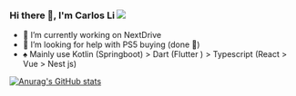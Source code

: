 ### Hi there 👋, I'm Carlos Li ![](https://komarev.com/ghpvc/?username=echoulen)

- 🔭 I’m currently working on NextDrive
- 🤔 I’m looking for help with PS5 buying (done 🎉)
- ♠️ Mainly use Kotlin (Springboot) > Dart (Flutter ) > Typescript (React > Vue > Nest js)

[![Anurag's GitHub stats](https://github-readme-stats.vercel.app/api?username=echoulen&show_icons=true&hide=issues)](https://github.com/anuraghazra/github-readme-stats) 
